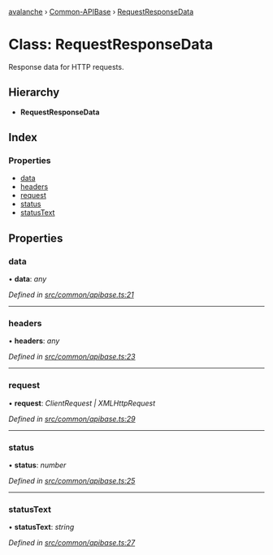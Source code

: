 [avalanche](../README.md) › [Common-APIBase](../modules/common_apibase.md) › [RequestResponseData](common_apibase.requestresponsedata.md)

# Class: RequestResponseData

Response data for HTTP requests.

## Hierarchy

* **RequestResponseData**

## Index

### Properties

* [data](common_apibase.requestresponsedata.md#data)
* [headers](common_apibase.requestresponsedata.md#headers)
* [request](common_apibase.requestresponsedata.md#request)
* [status](common_apibase.requestresponsedata.md#status)
* [statusText](common_apibase.requestresponsedata.md#statustext)

## Properties

###  data

• **data**: *any*

*Defined in [src/common/apibase.ts:21](https://github.com/ava-labs/avalanchejs/blob/ccc6083/src/common/apibase.ts#L21)*

___

###  headers

• **headers**: *any*

*Defined in [src/common/apibase.ts:23](https://github.com/ava-labs/avalanchejs/blob/ccc6083/src/common/apibase.ts#L23)*

___

###  request

• **request**: *ClientRequest | XMLHttpRequest*

*Defined in [src/common/apibase.ts:29](https://github.com/ava-labs/avalanchejs/blob/ccc6083/src/common/apibase.ts#L29)*

___

###  status

• **status**: *number*

*Defined in [src/common/apibase.ts:25](https://github.com/ava-labs/avalanchejs/blob/ccc6083/src/common/apibase.ts#L25)*

___

###  statusText

• **statusText**: *string*

*Defined in [src/common/apibase.ts:27](https://github.com/ava-labs/avalanchejs/blob/ccc6083/src/common/apibase.ts#L27)*

